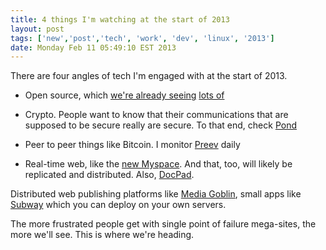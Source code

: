 ```yaml
---
title: 4 things I'm watching at the start of 2013
layout: post
tags: ['new','post','tech', 'work', 'dev', 'linux', '2013']
date: Monday Feb 11 05:49:10 EST 2013
---
```


There are four angles of tech I'm engaged with at the start of 2013. 

+ Open source, which [we're already seeing](http://github.com) [lots of](http://bitbucket.org/)

+ Crypto. People want to know that their communications that are supposed to be secure really are secure. To that end, check [Pond](https://github.com/agl/pond)

+ Peer to peer things like Bitcoin. I monitor [Preev](http://preev.com/) daily

+ Real-time web, like the [new Myspace](http://new.myspace.com). And that, too, will likely be replicated and distributed. Also, [DocPad](https://github.com/gwenbell/docpad.gwenbell.com).

Distributed web publishing platforms like [Media Goblin](http://mediagoblin.org/), small apps like [Subway](http://subway.gwenbell.com/) which you can deploy on your own servers. 

The more frustrated people get with single point of failure mega-sites, the more we'll see. This is where we're heading.